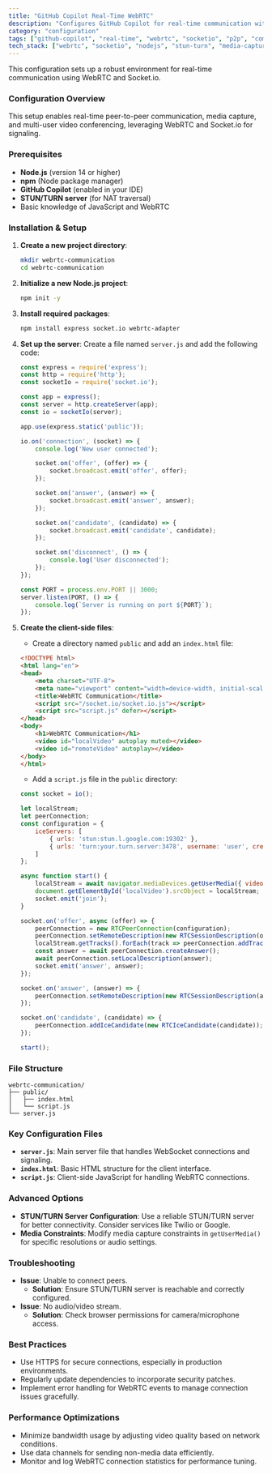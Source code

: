 ```yaml
---
title: "GitHub Copilot Real-Time WebRTC"
description: "Configures GitHub Copilot for real-time communication with WebRTC, Socket.io, and peer-to-peer networking."
category: "configuration"
tags: ["github-copilot", "real-time", "webrtc", "socketio", "p2p", "communication"]
tech_stack: ["webrtc", "socketio", "nodejs", "stun-turn", "media-capture", "p2p"]
---
```


This configuration sets up a robust environment for real-time communication using WebRTC and Socket.io.

### Configuration Overview
This setup enables real-time peer-to-peer communication, media capture, and multi-user video conferencing, leveraging WebRTC and Socket.io for signaling.

### Prerequisites
- **Node.js** (version 14 or higher)
- **npm** (Node package manager)
- **GitHub Copilot** (enabled in your IDE)
- **STUN/TURN server** (for NAT traversal)
- Basic knowledge of JavaScript and WebRTC

### Installation & Setup
1. **Create a new project directory**:
   ```bash
   mkdir webrtc-communication
   cd webrtc-communication
   ```

2. **Initialize a new Node.js project**:
   ```bash
   npm init -y
   ```

3. **Install required packages**:
   ```bash
   npm install express socket.io webrtc-adapter
   ```

4. **Set up the server**:
   Create a file named `server.js` and add the following code:
   ```javascript
   const express = require('express');
   const http = require('http');
   const socketIo = require('socket.io');

   const app = express();
   const server = http.createServer(app);
   const io = socketIo(server);

   app.use(express.static('public'));

   io.on('connection', (socket) => {
       console.log('New user connected');

       socket.on('offer', (offer) => {
           socket.broadcast.emit('offer', offer);
       });

       socket.on('answer', (answer) => {
           socket.broadcast.emit('answer', answer);
       });

       socket.on('candidate', (candidate) => {
           socket.broadcast.emit('candidate', candidate);
       });

       socket.on('disconnect', () => {
           console.log('User disconnected');
       });
   });

   const PORT = process.env.PORT || 3000;
   server.listen(PORT, () => {
       console.log(`Server is running on port ${PORT}`);
   });
   ```

5. **Create the client-side files**:
   - Create a directory named `public` and add an `index.html` file:
   ```html
   <!DOCTYPE html>
   <html lang="en">
   <head>
       <meta charset="UTF-8">
       <meta name="viewport" content="width=device-width, initial-scale=1.0">
       <title>WebRTC Communication</title>
       <script src="/socket.io/socket.io.js"></script>
       <script src="script.js" defer></script>
   </head>
   <body>
       <h1>WebRTC Communication</h1>
       <video id="localVideo" autoplay muted></video>
       <video id="remoteVideo" autoplay></video>
   </body>
   </html>
   ```

   - Add a `script.js` file in the `public` directory:
   ```javascript
   const socket = io();

   let localStream;
   let peerConnection;
   const configuration = {
       iceServers: [
           { urls: 'stun:stun.l.google.com:19302' },
           { urls: 'turn:your.turn.server:3478', username: 'user', credential: 'pass' }
       ]
   };

   async function start() {
       localStream = await navigator.mediaDevices.getUserMedia({ video: true, audio: true });
       document.getElementById('localVideo').srcObject = localStream;
       socket.emit('join');
   }

   socket.on('offer', async (offer) => {
       peerConnection = new RTCPeerConnection(configuration);
       peerConnection.setRemoteDescription(new RTCSessionDescription(offer));
       localStream.getTracks().forEach(track => peerConnection.addTrack(track, localStream));
       const answer = await peerConnection.createAnswer();
       await peerConnection.setLocalDescription(answer);
       socket.emit('answer', answer);
   });

   socket.on('answer', (answer) => {
       peerConnection.setRemoteDescription(new RTCSessionDescription(answer));
   });

   socket.on('candidate', (candidate) => {
       peerConnection.addIceCandidate(new RTCIceCandidate(candidate));
   });

   start();
   ```

### File Structure
```
webrtc-communication/
├── public/
│   ├── index.html
│   └── script.js
└── server.js
```

### Key Configuration Files
- **`server.js`**: Main server file that handles WebSocket connections and signaling.
- **`index.html`**: Basic HTML structure for the client interface.
- **`script.js`**: Client-side JavaScript for handling WebRTC connections.

### Advanced Options
- **STUN/TURN Server Configuration**: Use a reliable STUN/TURN server for better connectivity. Consider services like Twilio or Google.
- **Media Constraints**: Modify media capture constraints in `getUserMedia()` for specific resolutions or audio settings.

### Troubleshooting
- **Issue**: Unable to connect peers.
  - **Solution**: Ensure STUN/TURN server is reachable and correctly configured.
- **Issue**: No audio/video stream.
  - **Solution**: Check browser permissions for camera/microphone access.

### Best Practices
- Use HTTPS for secure connections, especially in production environments.
- Regularly update dependencies to incorporate security patches.
- Implement error handling for WebRTC events to manage connection issues gracefully.

### Performance Optimizations
- Minimize bandwidth usage by adjusting video quality based on network conditions.
- Use data channels for sending non-media data efficiently.
- Monitor and log WebRTC connection statistics for performance tuning.